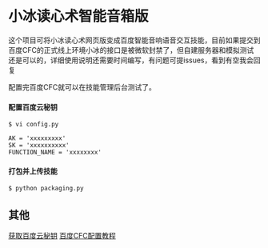 # 小冰读心术智能音箱版

这个项目可将小冰读心术网页版变成百度智能音响语音交互技能，目前如果提交到百度CFC的正式线上环境小冰的接口是被微软封禁了，但自建服务器和模拟测试还是可以的，详细使用说明还需要时间编写，有问题可提issues，看到有空我会回复

配置完百度CFC就可以在技能管理后台测试了。
#### 配置百度云秘钥
	$ vi config.py 
```
AK = 'xxxxxxxxx'
SK = 'xxxxxxxxxx'
FUNCTION_NAME = 'xxxxxxxx'
```
#### 打包并上传技能
	$ python packaging.py
## 其他
[获取百度云秘钥](https://cloud.baidu.com/doc/Reference/GetAKSK.html#.E5.A6.82.E4.BD.95.E8.8E.B7.E5.8F.96AK.20.2F.20SK)
[百度CFC配置教程](https://cloud.baidu.com/doc/CFC/BestPractise.html#.E4.BB.8E.E5.A4.B4.E5.88.9B.E5.BB.BA.E5.87.BD.E6.95.B0)
